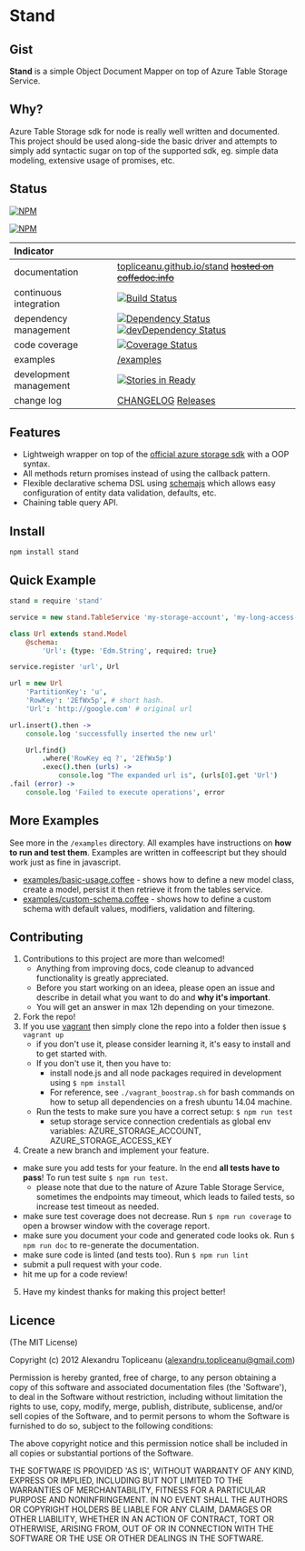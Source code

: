 # Stand


## Gist

**Stand** is a simple Object Document Mapper on top of Azure Table Storage Service.

## Why?

Azure Table Storage sdk for node is really well written and documented. This project should be used along-side the basic driver and attempts to simply add syntactic sugar on top of the supported sdk, eg. simple data modeling, extensive usage of promises, etc.

## Status

[![NPM](https://nodei.co/npm/stand.png?downloads=true&stars=true)](https://nodei.co/npm/stand/)

[![NPM](https://nodei.co/npm-dl/stand.png?months=12)](https://nodei.co/npm-dl/stand/)

| Indicator              |                                                                          |
|:-----------------------|:-------------------------------------------------------------------------|
| documentation          | [topliceanu.github.io/stand](http://topliceanu.github.io/stand) ~~[hosted on coffedoc.info](http://coffeedoc.info/github/topliceanu/stand/master/)~~|
| continuous integration | [![Build Status](https://travis-ci.org/topliceanu/stand.svg?branch=master)](https://travis-ci.org/topliceanu/stand) |
| dependency management  | [![Dependency Status](https://david-dm.org/topliceanu/stand.svg?style=flat)](https://david-dm.org/topliceanu/stand) [![devDependency Status](https://david-dm.org/topliceanu/stand/dev-status.svg?style=flat)](https://david-dm.org/topliceanu/stand#info=devDependencies) |
| code coverage          | [![Coverage Status](https://coveralls.io/repos/topliceanu/stand/badge.svg?branch=master)](https://coveralls.io/r/topliceanu/stand?branch=master) |
| examples               | [/examples](https://github.com/topliceanu/stand/tree/master/examples) |
| development management | [![Stories in Ready](https://badge.waffle.io/topliceanu/stand.svg?label=ready&title=Ready)](http://waffle.io/topliceanu/stand) |
| change log             | [CHANGELOG](https://github.com/topliceanu/stand/blob/master/CHANGELOG.md) [Releases](https://github.com/topliceanu/stand/releases) |

## Features

- Lightweigh wrapper on top of the [official azure storage sdk](https://github.com/Azure/azure-storage-node) with a OOP syntax.
- All methods return promises instead of using the callback pattern.
- Flexible declarative schema DSL using [schemajs](https://github.com/eleith/schemajs) which allows easy configuration of entity data validation, defaults, etc.
- Chaining table query API.

## Install

```shell
npm install stand
```

## Quick Example

```coffeescript
stand = require 'stand'

service = new stand.TableService 'my-storage-account', 'my-long-access-key'

class Url extends stand.Model
    @schema:
        'Url': {type: 'Edm.String', required: true}

service.register 'url', Url

url = new Url
    'PartitionKey': 'u',
    'RowKey': '2EfWx5p', # short hash.
    'Url': 'http://google.com' # original url

url.insert().then ->
    console.log 'successfully inserted the new url'

    Url.find()
        .where('RowKey eq ?', '2EfWx5p')
        .exec().then (urls) ->
            console.log "The expanded url is", (urls[0].get 'Url')
.fail (error) ->
    console.log 'Failed to execute operations', error
```

## More Examples

See more in the `/examples` directory. All examples have instructions on __how to run and test them__.
Examples are written in coffeescript but they should work just as fine in javascript.

- [examples/basic-usage.coffee](https://github.com/topliceanu/stand/blob/master/examples/basic-usage.js) - shows how to define a new model class, create a model, persist it then retrieve it from the tables service.
- [examples/custom-schema.coffee](https://github.com/topliceanu/stand/blob/master/examples/custom-schema.js) - shows how to define a custom schema with default values, modifiers, validation and filtering.

## Contributing

1. Contributions to this project are more than welcomed!
    - Anything from improving docs, code cleanup to advanced functionality is greatly appreciated.
    - Before you start working on an ideea, please open an issue and describe in detail what you want to do and __why it's important__.
    - You will get an answer in max 12h depending on your timezone.
2. Fork the repo!
3. If you use [vagrant](https://www.vagrantup.com/) then simply clone the repo into a folder then issue `$ vagrant up`
    - if you don't use it, please consider learning it, it's easy to install and to get started with.
    - If you don't use it, then you have to:
         - install node.js and all node packages required in development using `$ npm install`
         - For reference, see `./vagrant_boostrap.sh` for bash commands on how to setup all dependencies on a fresh ubuntu 14.04 machine.
    - Run the tests to make sure you have a correct setup: `$ npm run test`
        - setup storage service connection credentials as global env variables: AZURE_STORAGE_ACCOUNT, AZURE_STORAGE_ACCESS_KEY
4. Create a new branch and implement your feature.
 - make sure you add tests for your feature. In the end __all tests have to pass__! To run test suite `$ npm run test`.
    - please note that due to the nature of Azure Table Storage Service, sometimes the endpoints may timeout, which leads to failed tests, so increase test timeout as needed.
 - make sure test coverage does not decrease. Run `$ npm run coverage` to open a browser window with the coverage report.
 - make sure you document your code and generated code looks ok. Run `$ npm run doc` to re-generate the documentation.
 - make sure code is linted (and tests too). Run `$ npm run lint`
 - submit a pull request with your code.
 - hit me up for a code review!
5. Have my kindest thanks for making this project better!


## Licence

(The MIT License)

Copyright (c) 2012 Alexandru Topliceanu (alexandru.topliceanu@gmail.com)

Permission is hereby granted, free of charge, to any person obtaining
a copy of this software and associated documentation files (the
'Software'), to deal in the Software without restriction, including
without limitation the rights to use, copy, modify, merge, publish,
distribute, sublicense, and/or sell copies of the Software, and to
permit persons to whom the Software is furnished to do so, subject to
the following conditions:

The above copyright notice and this permission notice shall be
included in all copies or substantial portions of the Software.

THE SOFTWARE IS PROVIDED 'AS IS', WITHOUT WARRANTY OF ANY KIND,
EXPRESS OR IMPLIED, INCLUDING BUT NOT LIMITED TO THE WARRANTIES OF
MERCHANTABILITY, FITNESS FOR A PARTICULAR PURPOSE AND NONINFRINGEMENT.
IN NO EVENT SHALL THE AUTHORS OR COPYRIGHT HOLDERS BE LIABLE FOR ANY
CLAIM, DAMAGES OR OTHER LIABILITY, WHETHER IN AN ACTION OF CONTRACT,
TORT OR OTHERWISE, ARISING FROM, OUT OF OR IN CONNECTION WITH THE
SOFTWARE OR THE USE OR OTHER DEALINGS IN THE SOFTWARE.
